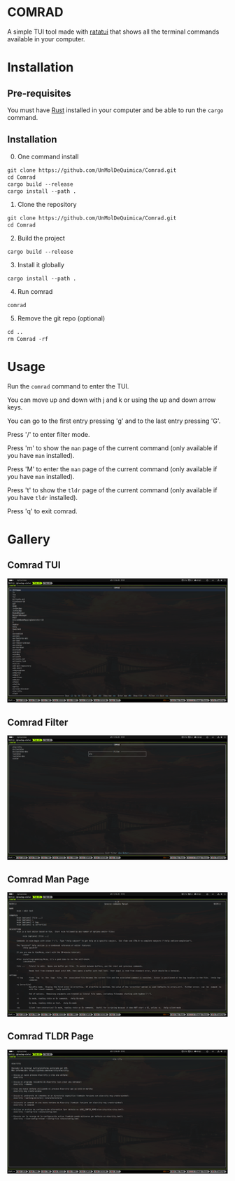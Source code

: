# COMRAD

A simple TUI tool made with [ratatui](https://ratatui.rs/) that shows all the terminal commands available in your computer.

# Installation

## Pre-requisites
You must have [Rust](https://www.rust-lang.org/tools/install) installed in your computer and be able to run the `cargo` command.

## Installation


0. One command install

```
git clone https://github.com/UnMolDeQuimica/Comrad.git
cd Comrad
cargo build --release
cargo install --path .
```

1. Clone the repository
```
git clone https://github.com/UnMolDeQuimica/Comrad.git
cd Comrad
```

2. Build the project
```
cargo build --release
```

3. Install it globally
```
cargo install --path .
```

4. Run comrad
```
comrad
```

5. Remove the git repo (optional)
```
cd ..
rm Comrad -rf
```

# Usage

Run the `comrad` command to enter the TUI.

You can move up and down with j and k or using the up and down arrow keys.

You can go to the first entry pressing 'g' and to the last entry pressing 'G'.

Press '/' to enter filter mode.

Press 'm' to show the `man` page of the current command (only available if you have `man` installed).

Press 'M' to enter the `man` page of the current command (only available if you have `man` installed).

Press 't' to show the `tldr` page of the current command (only available if you have `tldr` installed).

Press 'q' to exit comrad.

# Gallery

## Comrad TUI
![Comrad TUI](assets/comrad.png)

## Comrad Filter
![Comrad Filter](assets/filter-example.png)

## Comrad Man Page
![Comrad Man Page](assets/man-nvim-example.png)

## Comrad TLDR Page
![Comrad TLDR Page](assets/tldr-alacritty-example.png)
